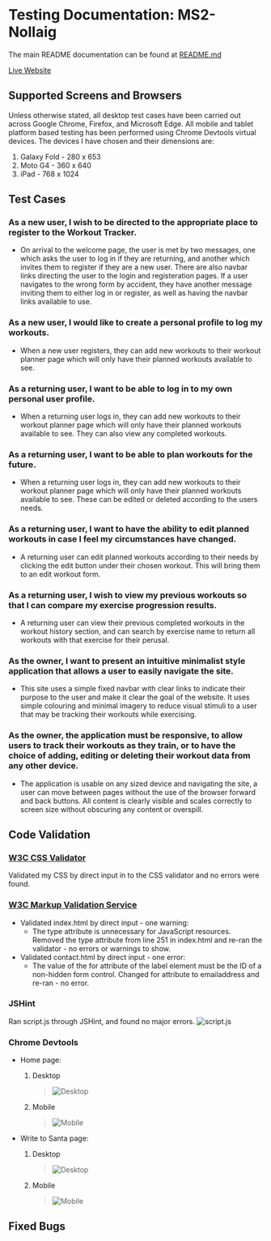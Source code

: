 # Testing Documentation: MS2-Nollaig

The main README documentation can be found at [README.md](README.md)

[Live Website](https://workout-tracker-ms-project.herokuapp.com/)

## Supported Screens and Browsers

 Unless otherwise stated, all desktop test cases have been carried out across Google Chrome, Firefox, and Microsoft Edge.
All mobile and tablet platform based testing has been performed using Chrome Devtools virtual devices.
The devices I have chosen and their dimensions are:
 1. Galaxy Fold - 280 x 653
 2. Moto G4 - 360 x 640
 3. iPad - 768 x 1024

## Test Cases

### As a new user, I wish to be directed to the appropriate place to register to the Workout Tracker.
- On arrival to the welcome page, the user is met by two messages, one which asks the user to log in if they are returning, and another which invites them to register if they are a new user. There are also navbar links directing the user to the login and registeration pages. If a user navigates to the wrong form by accident, they have another message inviting them to either log in or register, as well as having the navbar links available to use.

### As a new user, I would like to create a personal profile to log my workouts.
- When a new user registers, they can add new workouts to their workout planner page which will only have their planned workouts available to see.

### As a returning user, I want to be able to log in to my own personal user profile.
- When a returning user logs in, they can add new workouts to their workout planner page which will only have their planned workouts available to see. They can also view any completed workouts.

### As a returning user, I want to be able to plan workouts for the future.
- When a returning user logs in, they can add new workouts to their workout planner page which will only have their planned workouts available to see. These can be edited or deleted according to the users needs.

### As a returning user, I want to have the ability to edit planned workouts in case I feel my circumstances have changed.
- A returning user can edit planned workouts according to their needs by clicking the edit button under their chosen workout. This will bring them to an edit workout form.

### As a returning user, I wish to view my previous workouts so that I can compare my exercise progression results.
- A returning user can view their previous completed workouts in the workout history section, and can search by exercise name to return all workouts with that exercise for their perusal.

### As the owner, I want to present an intuitive minimalist style application that allows a user to easily navigate the site.
- This site uses a simple fixed navbar with clear links to indicate their purpose to the user and make it clear the goal of the website. It uses simple colouring and minimal imagery to reduce visual stimuli to a user that may be tracking their workouts while exercising.

### As the owner, the application must be responsive, to allow users to track their workouts as they train, or to have the choice of adding, editing or deleting their workout data from any other device.
- The application is usable on any sized device and navigating the site, a user can move between pages without the use of the browser forward and back buttons. All content is clearly visible and scales correctly to screen size without obscuring any content or overspill.

## Code Validation

### [W3C CSS Validator](https://jigsaw.w3.org/css-validator/#validate_by_input)
Validated my CSS by direct input in to the CSS validator and no errors were found.

### [W3C Markup Validation Service](https://validator.w3.org/#validate_by_input)
- Validated index.html by direct input - one warning: 
   -  The type attribute is unnecessary for JavaScript resources.
Removed the type attribute from line 251 in index.html and re-ran the validator - no errors or warnings to show.
- Validated contact.html by direct input - one error:
    - The value of the for attribute of the label element must be the ID of a non-hidden form control. Changed for attribute to emailaddress and re-ran - no error.

### JSHint
Ran script.js through JSHint, and found no major errors.
![script.js]()

### Chrome Devtools
- Home page:
    1. Desktop
        >  ![Desktop]()
    2. Mobile
        > ![Mobile]()

- Write to Santa page:
    1. Desktop
        > ![Desktop]()
    2. Mobile
        > ![Mobile]()

## Fixed Bugs
